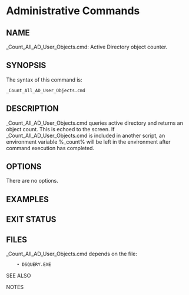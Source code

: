 # Administrative Commands                                       		               

## NAME
_Count_All_AD_User_Objects.cmd: Active Directory object counter.
     
## SYNOPSIS

The syntax of this command is: 
```
_Count_All_AD_User_Objects.cmd
```


## DESCRIPTION
_Count_All_AD_User_Objects.cmd queries active directory and returns an object count. This is echoed to the screen. If _Count_All_AD_User_Objects.cmd is included in another script, an environment variable %_count% will be left in the environment after command execution has completed. 


## OPTIONS
There are no options.

## EXAMPLES


## EXIT STATUS




## FILES
_Count_All_AD_User_Objects.cmd depends on the file:
``` 
    • DSQUERY.EXE
```
SEE ALSO



NOTES
